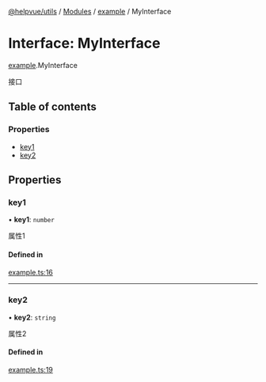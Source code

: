 [@helpvue/utils](../README.md) / [Modules](../modules.md) / [example](../modules/example.md) / MyInterface

# Interface: MyInterface

[example](../modules/example.md).MyInterface

接口

## Table of contents

### Properties

- [key1](example.MyInterface.md#key1)
- [key2](example.MyInterface.md#key2)

## Properties

### key1

• **key1**: `number`

属性1

#### Defined in

[example.ts:16](https://github.com/kgm0515/helpvue/blob/e392d80/packages/utils/src/example.ts#L16)

___

### key2

• **key2**: `string`

属性2

#### Defined in

[example.ts:19](https://github.com/kgm0515/helpvue/blob/e392d80/packages/utils/src/example.ts#L19)
